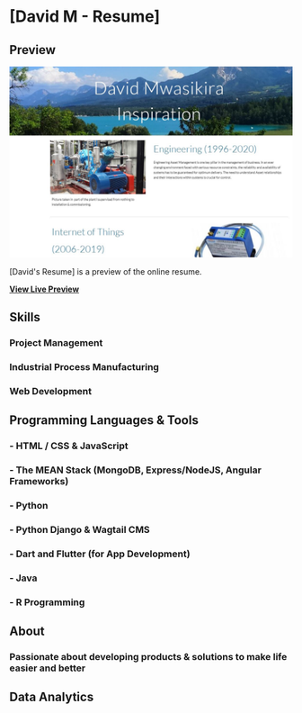 # [David M - Resume]


## Preview

![Site Preview](./site_page.jpg "title")

[David's Resume] is a preview of the online resume.

**[View Live Preview](https://sites.google.com/view/david-mwasikira/david-resume)**

## Skills

### Project Management 
### Industrial Process Manufacturing
### Web Development




## Programming Languages & Tools

### - HTML / CSS & JavaScript
### - The MEAN Stack (MongoDB, Express/NodeJS, Angular Frameworks)
### - Python
### - Python Django & Wagtail CMS
### - Dart and Flutter (for App Development)
### - Java
### - R Programming




## About

### Passionate about developing products & solutions to make life easier and better



## Data Analytics


